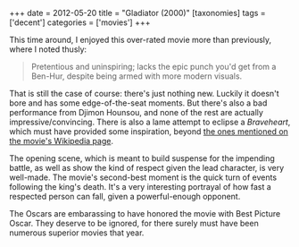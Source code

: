 +++
date = 2012-05-20
title = "Gladiator (2000)"
[taxonomies]
tags = ['decent']
categories = ['movies']
+++

This time around, I enjoyed this over-rated movie more than previously,
where I noted thusly:

> Pretentious and uninspiring; lacks the epic punch you'd get from a
> Ben-Hur, despite being armed with more modern visuals.

That is still the case of course: there's just nothing new. Luckily it
doesn't bore and has some edge-of-the-seat moments. But there's also a
bad performance from Djimon Hounsou, and none of the rest are actually
impressive/convincing. There is also a lame attempt to eclipse a
*Braveheart*, which must have provided some inspiration, beyond [the
ones mentioned on the movie's Wikipedia page].

The opening scene, which is meant to build suspense for the impending
battle, as well as show the kind of respect given the lead character, is
very well-made. The movie's second-best moment is the quick turn of
events following the king's death. It's a very interesting portrayal
of how fast a respected person can fall, given a powerful-enough
opponent.

The Oscars are embarassing to have honored the movie with Best Picture
Oscar. They deserve to be ignored, for there surely must have been
numerous superior movies that year.

  [the ones mentioned on the movie's Wikipedia page]: http://en.wikipedia.org/wiki/Gladiator_(2000_film)#Influences
